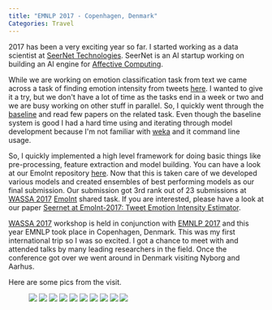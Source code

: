 ```yaml
---
title: "EMNLP 2017 - Copenhagen, Denmark"
Categories: Travel
---
```


2017 has been a very exciting year so far. I started working as a data scientist at [SeerNet Technologies](deepaffects.com). 
SeerNet is an AI startup working on building an AI engine for [Affective Computing](https://en.wikipedia.org/wiki/Affective_computing).

While we are working on emotion classification task from text we came across a task of finding emotion intensity 
from tweets [here](http://saifmohammad.com/WebPages/EmotionIntensity-SharedTask.html).
I wanted to give it a try, but we don't have a lot of time as the tasks end in a week or two and
we are busy working on other stuff in parallel. So, I quickly went through the
[baseline](https://github.com/felipebravom/EmoInt) and read few papers on the related task. 
Even though the baseline system is good I had a hard time using and iterating through model development because
I'm not familiar with [weka](http://www.cs.waikato.ac.nz/ml/weka/) and it command line usage.
 
So, I quickly implemented a high level framework for doing basic things like pre-processing, 
feature extraction and model building. 
You can have a look at our EmoInt repository [here](https://github.com/SEERNET/EmoInt).
Now that this is taken care of we developed various models and created ensembles of best performing models as our final submission. Our submission got 3rd rank out of 23 submissions
at [WASSA 2017](http://optima.jrc.it/wassa2017/) 
[EmoInt](http://saifmohammad.com/WebPages/EmotionIntensity-SharedTask.html) shared task. If you are interested, please have a look at our paper
[Seernet at EmoInt-2017: Tweet Emotion Intensity Estimator](http://aclweb.org/anthology/W17-5228).
 
[WASSA 2017](http://optima.jrc.it/wassa2017/) workshop is held in conjunction with [EMNLP 2017](http://emnlp2017.net/) 
and this year EMNLP took place in Copenhagen, Denmark. This was my first international trip so I was so excited. 
I got a chance to meet with and attended talks by many leading researchers in the field. 
Once the conference got over we went around in Denmark visiting Nyborg and Aarhus.

Here are some pics from the visit. 


<figure class="third">
	<img src="/assets/images/denmark/cho.jpg">
	<img src="/assets/images/denmark/mikolov.jpg">
	<img src="/assets/images/denmark/boats.jpg">
    <img src="/assets/images/denmark/airbnb.jpg">
    <img src="/assets/images/denmark/central_station.jpg">
    <img src="/assets/images/denmark/farm_fresh.jpg">
    <img src="/assets/images/denmark/fredrecia.jpg">
    <img src="/assets/images/denmark/nyborg_beach.jpg">
    <img src="/assets/images/denmark/mermaid.jpg">
    <img src="/assets/images/denmark/emnlp_badge.jpg">
</figure>



